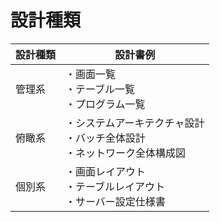 # 設計種類

| 設計種類 | 設計書例                                         |
|------|----------------------------------------------|
| 管理系  | ・画面一覧<br/>・テーブル一覧<br/>・プログラム一覧               |
| 俯瞰系  | ・システムアーキテクチャ設計<br/>・バッチ全体設計<br/>・ネットワーク全体構成図 |
| 個別系  | ・画面レイアウト<br/>・テーブルレイアウト<br/>・サーバー設定仕様書       |